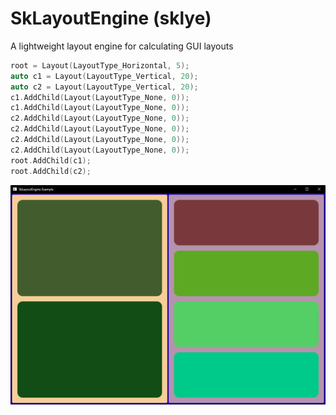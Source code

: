 # SkLayoutEngine (sklye)
A lightweight layout engine for calculating GUI layouts

```cpp
root = Layout(LayoutType_Horizontal, 5);
auto c1 = Layout(LayoutType_Vertical, 20);
auto c2 = Layout(LayoutType_Vertical, 20);
c1.AddChild(Layout(LayoutType_None, 0));
c1.AddChild(Layout(LayoutType_None, 0));
c2.AddChild(Layout(LayoutType_None, 0));
c2.AddChild(Layout(LayoutType_None, 0));
c2.AddChild(Layout(LayoutType_None, 0));
c2.AddChild(Layout(LayoutType_None, 0));
root.AddChild(c1);
root.AddChild(c2);
```
![demo pic](https://github.com/devskiddlee/sklye/blob/main/demo/window.png)
